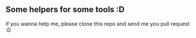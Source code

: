 Some helpers for some tools :D 
---

if you wanna help me, please clone this repo and send me you pull request :D
